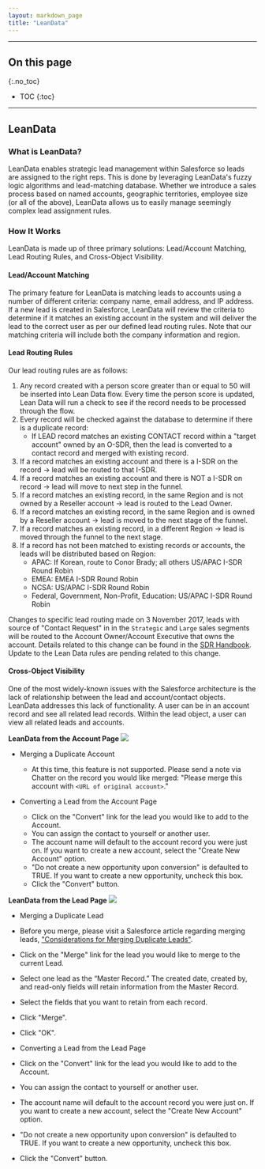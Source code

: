 ```yaml
---
layout: markdown_page
title: "LeanData"
---
```


---
## On this page
{:.no_toc}

- TOC
{:toc}

---

## LeanData

### What is LeanData?

LeanData enables strategic lead management within Salesforce so leads are assigned to the right reps. This is done by leveraging LeanData's fuzzy logic algorithms and lead-matching database. Whether we introduce a sales process based on named accounts, geographic territories, employee size (or all of the above), LeanData allows us to easily manage seemingly complex lead assignment rules.

### How It Works

LeanData is made up of three primary solutions: Lead/Account Matching, Lead Routing Rules, and Cross-Object Visibility.

#### Lead/Account Matching

The primary feature for LeanData is matching leads to accounts using a number of different criteria: company name, email address, and IP address. If a new lead is created in Salesforce, LeanData will review the criteria to determine if it matches an existing account in the system and will deliver the lead to the correct user as per our defined lead routing rules. Note that our matching criteria will include both the company information and region.

#### Lead Routing Rules

Our lead routing rules are as follows:

1. Any record created with a person score greater than or equal to 50 will be inserted into Lean Data flow. Every time the person score is updated, Lean Data will run a check to see if the record needs to be processed through the flow.   
2. Every record will be checked against the database to determine if there is a duplicate record: 
     - If LEAD record matches an existing CONTACT record within a "target account" owned by an O-SDR, then the lead is converted to a contact record and merged with existing record.   
3. If a record matches an existing account and there is a I-SDR on the record -> lead will be routed to that I-SDR.
4. If a record matches an existing account and there is NOT a I-SDR on record -> lead will move to next step in the funnel.  
4. If a record matches an existing record, in the same Region and is not owned by a Reseller account -> lead is routed to the Lead Owner. 
5. If a record matches an existing record, in the same Region and is owned by a Reseller account -> lead is moved to the next stage of the funnel. 
6. If a record matches an existing record, in a different Region -> lead is moved through the funnel to the next stage. 
7. If a record has not been matched to existing records or accounts, the leads will be distributed based on Region:  
     * APAC: If Korean, route to Conor Brady; all others US/APAC I-SDR Round Robin
     * EMEA: EMEA I-SDR Round Robin  
     * NCSA: US/APAC I-SDR Round Robin
     * Federal, Government, Non-Profit, Education: US/APAC I-SDR Round Robin   

Changes to specific lead routing made on 3 November 2017, leads with source of "Contact Request" in in the `Strategic` and `Large` sales segments will be routed to the Account Owner/Account Executive that owns the account. Details related to this change can be found in the [SDR Handbook](https://about.gitlab.com/handbook/marketing/marketing-sales-development/sdr/#leadRouting). Update to the Lean Data rules are pending related to this change.    

#### Cross-Object Visibility

One of the most widely-known issues with the Salesforce architecture is the lack of relationship between the lead and account/contact objects. LeanData addresses this lack of functionality. A user can be in an account record and see all related lead records. Within the lead object, a user can view all related leads and accounts. 

**LeanData from the Account Page**
 ![](/source/handbook/sales/sales_ops/leandata/leandata-contact.png)

* Merging a Duplicate Account
  * At this time, this feature is not supported. Please send a note via Chatter on the record you would like merged: "Please merge this account with `<URL of original account>`."

* Converting a Lead from the Account Page
  * Click on the "Convert" link for the lead you would like to add to the Account.
  * You can assign the contact to yourself or another user.
  * The account name will default to the account record you were just on. If you want to create a new account, select the "Create New Account" option.
  * "Do not create a new opportunity upon conversion" is defaulted to TRUE. If you want to create a new opportunity, uncheck this box.
  * Click the "Convert" button.

**LeanData from the Lead Page**
 ![](/source/handbook/sales/sales_ops/leandata/leandata-lead.png)
 
 * Merging a Duplicate Lead
  * Before you merge, please visit a Salesforce article regarding merging leads, ["Considerations for Merging Duplicate Leads"](https://help.salesforce.com/articleView?id=leads_merge_considerations.htm&type=0&language=en_US).
  * Click on the "Merge" link for the lead you would like to merge to the current Lead.
  * Select one lead as the “Master Record.” The created date, created by, and read-only fields will retain information from the Master Record.
  * Select the fields that you want to retain from each record.
  * Click "Merge".
  * Click "OK".
 
 * Converting a Lead from the Lead Page
  * Click on the "Convert" link for the lead you would like to add to the Account.
  * You can assign the contact to yourself or another user.
  * The account name will default to the account record you were just on. If you want to create a new account, select the "Create New Account" option.
  * "Do not create a new opportunity upon conversion" is defaulted to TRUE. If you want to create a new opportunity, uncheck this box.
  * Click the "Convert" button.

